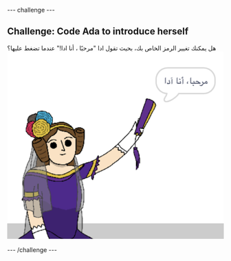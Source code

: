 \--- challenge \---

## Challenge: Code Ada to introduce herself

هل يمكنك تغيير الرمز الخاص بك، بحيث تقول ادا "مرحبًا ، أنا ادا!" عندما تضغط عليها؟ ![ada sprite saying Hi, I'm Ada!](images/poetry-ada-intro.png)

\--- /challenge \---